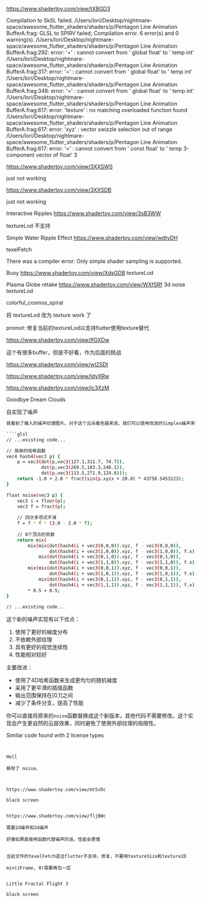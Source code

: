 https://www.shadertoy.com/view/tXBGD3

Compilation to SkSL failed.
/Users/lori/Desktop/nightmare-space/awesome_flutter_shaders/shaders/p/Pentagon Line Animation BufferA.frag: GLSL to SPIRV failed; Compilation error. 6 error(s) and 0 warning(s).
/Users/lori/Desktop/nightmare-space/awesome_flutter_shaders/shaders/p/Pentagon Line Animation BufferA.frag:292: error: '=' :  cannot convert from ' global float' to ' temp int'
/Users/lori/Desktop/nightmare-space/awesome_flutter_shaders/shaders/p/Pentagon Line Animation BufferA.frag:317: error: '=' :  cannot convert from ' global float' to ' temp int'
/Users/lori/Desktop/nightmare-space/awesome_flutter_shaders/shaders/p/Pentagon Line Animation BufferA.frag:348: error: '=' :  cannot convert from ' global float' to ' temp int'
/Users/lori/Desktop/nightmare-space/awesome_flutter_shaders/shaders/p/Pentagon Line Animation BufferA.frag:617: error: 'texture' : no matching overloaded function found
/Users/lori/Desktop/nightmare-space/awesome_flutter_shaders/shaders/p/Pentagon Line Animation BufferA.frag:617: error: 'xyz' : vector swizzle selection out of range
/Users/lori/Desktop/nightmare-space/awesome_flutter_shaders/shaders/p/Pentagon Line Animation BufferA.frag:617: error: '=' :  cannot convert from ' const float' to ' temp 3-component vector of float'
3



https://www.shadertoy.com/view/3XXSWS

just not working


https://www.shadertoy.com/view/3XXSDB

just not working

Interactive Ripples
https://www.shadertoy.com/view/3sB3WW

textureLod 不支持

Simple Water Ripple Effect
https://www.shadertoy.com/view/wdtyDH

texelFetch

There was a compiler error: Only simple shader sampling is supported.

Buoy
https://www.shadertoy.com/view/XdsGDB
textureLod

Plasma Globe retake
https://www.shadertoy.com/view/WXfSRf
3d noise
textureLod


colorful_cosmos_spiral

将 textureLod 改为 texture work 了

promot: 修复当前的textureLod以支持flutter使用texture替代


https://www.shadertoy.com/view/lfGXDw

这个有很多buffer，但是不好看，作为后面的挑战

https://www.shadertoy.com/view/wl2SDt

https://www.shadertoy.com/view/ldyXRw

https://www.shadertoy.com/view/lc3XzM


Goodbye Dream Clouds


自实现了噪声

```bash
我看到了输入的噪声纹理图片。对于这个云朵着色器来说，我们可以使用改进的Simplex噪声来替代当前的实现，这样可以获得更好的视觉效果。以下是优化后的噪声函数：

````glsl
// ...existing code...

// 简单的哈希函数
vec4 hash4(vec3 p) {
    p = vec3(dot(p,vec3(127.1,311.7, 74.7)),
             dot(p,vec3(269.5,183.3,246.1)),
             dot(p,vec3(113.5,271.9,124.6)));
    return -1.0 + 2.0 * fract(sin(p.xyzx + 20.0) * 43758.5453123);
}

float noise(vec3 p) {
    vec3 i = floor(p);
    vec3 f = fract(p);
    
    // 四次多项式平滑
    f = f * f * (3.0 - 2.0 * f);
    
    // 8个顶点的贡献
    return mix(
        mix(mix(dot(hash4(i + vec3(0,0,0)).xyz, f - vec3(0,0,0)),
                dot(hash4(i + vec3(1,0,0)).xyz, f - vec3(1,0,0)), f.x),
            mix(dot(hash4(i + vec3(0,1,0)).xyz, f - vec3(0,1,0)),
                dot(hash4(i + vec3(1,1,0)).xyz, f - vec3(1,1,0)), f.x), f.y),
        mix(mix(dot(hash4(i + vec3(0,0,1)).xyz, f - vec3(0,0,1)),
                dot(hash4(i + vec3(1,0,1)).xyz, f - vec3(1,0,1)), f.x),
            mix(dot(hash4(i + vec3(0,1,1)).xyz, f - vec3(0,1,1)),
                dot(hash4(i + vec3(1,1,1)).xyz, f - vec3(1,1,1)), f.x), f.y), f.z)
        * 0.5 + 0.5;
}

// ...existing code...
````

这个新的噪声实现有以下优点：

1. 使用了更好的梯度分布
2. 不依赖外部纹理
3. 具有更好的视觉连续性
4. 性能相对较好

主要改进：
- 使用了4D哈希函数来生成更均匀的随机梯度
- 采用了更平滑的插值函数
- 输出范围保持在[0,1]之间
- 减少了条件分支，提高了性能

你可以直接将原来的`noise`函数替换成这个新版本，其他代码不需要修改。这个实现会产生更自然的云层效果，同时避免了使用外部纹理的局限性。

Similar code found with 2 license types
```


Hell

移除了 noise，



https://www.shadertoy.com/view/mtScRc

black screen


https://www.shadertoy.com/view/fljBWc

需要2d噪声和3d噪声

好像如果直接用函数代替噪声的话，性能会更慢


当前文件的texelFetch语法flutter不支持，修复，不要用textureSize和texture2D

min(iFrame, 0)需要再包一层


Little Fractal Flight 3

black screen